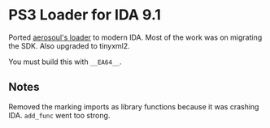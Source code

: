 # PS3 Loader for IDA 9.1

Ported [aerosoul's loader](https://github.com/aerosoul94/ida_gel/tree/master/src) to modern IDA. Most of the work was on migrating the SDK. Also upgraded to tinyxml2.


You must build this with `__EA64__`.

## Notes

Removed the marking imports as library functions because it was crashing IDA. `add_func` went too strong.
